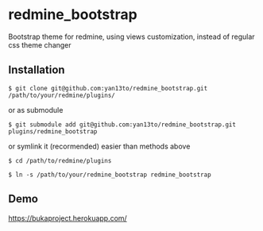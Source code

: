 # redmine_bootstrap

Bootstrap theme for redmine, using views customization, instead of regular css theme changer

## Installation

```
$ git clone git@github.com:yan13to/redmine_bootstrap.git /path/to/your/redmine/plugins/

```
or as submodule
```
$ git submodule add git@github.com:yan13to/redmine_bootstrap.git plugins/redmine_bootstrap
```
or symlink it (recormended) easier than methods above

```
$ cd /path/to/redmine/plugins
```

```
$ ln -s /path/to/your/redmine_bootstrap redmine_bootstrap
```

## Demo

<https://bukaproject.herokuapp.com/>
